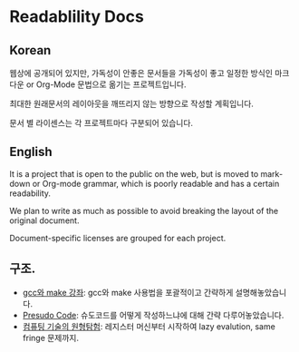 # Readablility Docs

## Korean
웹상에 공개되어 있지만, 가독성이 안좋은 문서들을 가독성이 좋고 일정한 방식인 마크다운 or Org-Mode 문법으로 옮기는 프로젝트입니다.

최대한 원래문서의 레이아웃을 깨뜨리지 않는 방향으로 작성할 계획입니다.

문서 별 라이센스는 각 프로젝트마다 구분되어 있습니다.


## English
It is a project that is open to the public on the web, but is moved to mark-down or Org-mode grammar, which is poorly readable and has a certain readability.

We plan to write as much as possible to avoid breaking the layout of the original document.

Document-specific licenses are grouped for each project.

## 구조.

* [gcc와 make 강좌](https://github.com/black7375/ReadabilityDocs/tree/master/gcc%EC%99%80%20make%20%EA%B0%95%EC%A2%8C): gcc와 make 사용법을 포괄적이고 간략하게 설명해놓았습니다.
* [Presudo Code](https://github.com/black7375/ReadabilityDocs/tree/master/Pseudo%20Code): 슈도코드를 어떻게 작성하느냐에 대해 간략 다루어놓았습니다.
* [컴퓨팅 기술의 원형탐험](https://github.com/black7375/ReadabilityDocs/tree/master/%EC%BB%B4%ED%93%A8%ED%8C%85%20%EA%B8%B0%EC%88%A0%EC%9D%98%20%EC%9B%90%ED%98%95%ED%83%90%ED%97%98): 레지스터 머신부터 시작하여 lazy evalution, same fringe 문제까지.
